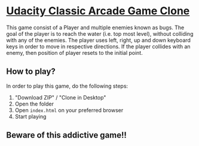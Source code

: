 # [Udacity Classic Arcade Game Clone](https://github.com/udacity/frontend-nanodegree-arcade-game)

This game consist of a Player and multiple enemies known as bugs. The goal of the player is to reach the water (i.e. top most level), without colliding with any of the enemies. The player uses left, right, up and down keyboard keys in order to move in respective directions. If the player collides with an enemy, then position of player resets to the initial point.


## How to play?

In order to play this game, do the following steps:

1. "Download ZIP" / "Clone in Desktop"
2. Open the folder
3. Open `index.html` on your preferred browser
4. Start playing


## Beware of this addictive game!!

 
